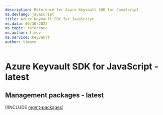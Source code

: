 ```yaml
---
description: Reference for Azure Keyvault SDK for JavaScript
ms.devlang: javascript
title: Azure Keyvault SDK for JavaScript
ms.data: 09/30/2022
ms.topic: reference
ms.author: timov
ms.service: keyvault
author: timovv
---
```

# Azure Keyvault SDK for JavaScript - latest

## Management packages - latest
[!INCLUDE [mgmt-packages](keyvault-mgmt-index.md)]